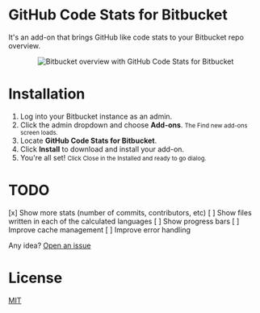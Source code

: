 # GitHub Code Stats for Bitbucket

It's an add-on that brings GitHub like code stats to your Bitbucket repo overview.

<p align="center">
  <img src="http://i.imgur.com/cQJlbN4.png" alt="Bitbucket overview with GitHub Code Stats for Bitbucket" />
</p>

# Installation

1. Log into your Bitbucket instance as an admin.
2. Click the admin dropdown and choose **Add-ons**. <small>The Find new add-ons screen loads.</small>
3. Locate **GitHub Code Stats for Bitbucket**.
4. Click **Install** to download and install your add-on.
5. You're all set! <small>Click Close in the Installed and ready to go dialog.</small>

# TODO

[x] Show more stats (number of commits, contributors, etc)
[ ] Show files written in each of the calculated languages
[ ] Show progress bars
[ ] Improve cache management
[ ] Improve error handling

Any idea? [Open an issue](https://github.com/agurz/github-code-stats-for-bitbucket/issues/new)

# License

[MIT](https://github.com/agurz/github-code-stats-for-bitbucket/blob/master/LICENSE.txt)

